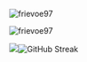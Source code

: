 <div align="left">
  <p><img src="https://github-readme-stats.vercel.app/api/top-langs?username=frievoe97&show_icons=true&locale=en&layout=compact" alt="frievoe97" /></p>
  <p><img src="https://github-readme-stats.vercel.app/api?username=frievoe97&show_icons=true&locale=en" alt="frievoe97" /></p>
  <p><img src="https://git.io/streak-stats"><img src="https://github-readme-streak-stats.herokuapp.com?user=frievoe97" alt="GitHub Streak" /></p>
</div>
